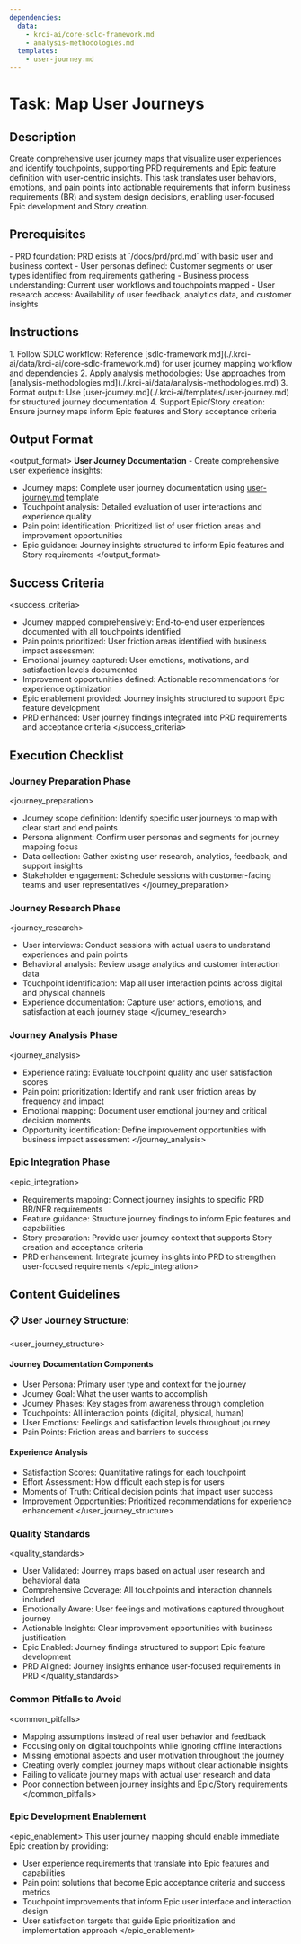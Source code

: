```yaml
---
dependencies:
  data:
    - krci-ai/core-sdlc-framework.md
    - analysis-methodologies.md
  templates:
    - user-journey.md
---
```


# Task: Map User Journeys

## Description

Create comprehensive user journey maps that visualize user experiences and identify touchpoints, supporting PRD requirements and Epic feature definition with user-centric insights. This task translates user behaviors, emotions, and pain points into actionable requirements that inform business requirements (BR) and system design decisions, enabling user-focused Epic development and Story creation.

## Prerequisites

<prerequisites>
- PRD foundation: PRD exists at `/docs/prd/prd.md` with basic user and business context
- User personas defined: Customer segments or user types identified from requirements gathering
- Business process understanding: Current user workflows and touchpoints mapped
- User research access: Availability of user feedback, analytics data, and customer insights

## Instructions

<instructions>
1. Follow SDLC workflow: Reference [sdlc-framework.md](./.krci-ai/data/krci-ai/core-sdlc-framework.md) for user journey mapping workflow and dependencies
2. Apply analysis methodologies: Use approaches from [analysis-methodologies.md](./.krci-ai/data/analysis-methodologies.md)
3. Format output: Use [user-journey.md](./.krci-ai/templates/user-journey.md) for structured journey documentation
4. Support Epic/Story creation: Ensure journey maps inform Epic features and Story acceptance criteria
</instructions>

## Output Format

<output_format>
**User Journey Documentation** - Create comprehensive user experience insights:

- Journey maps: Complete user journey documentation using [user-journey.md](./.krci-ai/templates/user-journey.md) template
- Touchpoint analysis: Detailed evaluation of user interactions and experience quality
- Pain point identification: Prioritized list of user friction areas and improvement opportunities
- Epic guidance: Journey insights structured to inform Epic features and Story requirements
</output_format>

## Success Criteria

<success_criteria>
- Journey mapped comprehensively: End-to-end user experiences documented with all touchpoints identified
- Pain points prioritized: User friction areas identified with business impact assessment
- Emotional journey captured: User emotions, motivations, and satisfaction levels documented
- Improvement opportunities defined: Actionable recommendations for experience optimization
- Epic enablement provided: Journey insights structured to support Epic feature development
- PRD enhanced: User journey findings integrated into PRD requirements and acceptance criteria
</success_criteria>

## Execution Checklist

### Journey Preparation Phase

<journey_preparation>
- Journey scope definition: Identify specific user journeys to map with clear start and end points
- Persona alignment: Confirm user personas and segments for journey mapping focus
- Data collection: Gather existing user research, analytics, feedback, and support insights
- Stakeholder engagement: Schedule sessions with customer-facing teams and user representatives
</journey_preparation>

### Journey Research Phase

<journey_research>
- User interviews: Conduct sessions with actual users to understand experiences and pain points
- Behavioral analysis: Review usage analytics and customer interaction data
- Touchpoint identification: Map all user interaction points across digital and physical channels
- Experience documentation: Capture user actions, emotions, and satisfaction at each journey stage
</journey_research>

### Journey Analysis Phase

<journey_analysis>
- Experience rating: Evaluate touchpoint quality and user satisfaction scores
- Pain point prioritization: Identify and rank user friction areas by frequency and impact
- Emotional mapping: Document user emotional journey and critical decision moments
- Opportunity identification: Define improvement opportunities with business impact assessment
</journey_analysis>

### Epic Integration Phase

<epic_integration>
- Requirements mapping: Connect journey insights to specific PRD BR/NFR requirements
- Feature guidance: Structure journey findings to inform Epic features and capabilities
- Story preparation: Provide user journey context that supports Story creation and acceptance criteria
- PRD enhancement: Integrate journey insights into PRD to strengthen user-focused requirements
</epic_integration>

## Content Guidelines

### 📋 **User Journey Structure:**

<user_journey_structure>

#### Journey Documentation Components

- User Persona: Primary user type and context for the journey
- Journey Goal: What the user wants to accomplish
- Journey Phases: Key stages from awareness through completion
- Touchpoints: All interaction points (digital, physical, human)
- User Emotions: Feelings and satisfaction levels throughout journey
- Pain Points: Friction areas and barriers to success

#### Experience Analysis

- Satisfaction Scores: Quantitative ratings for each touchpoint
- Effort Assessment: How difficult each step is for users
- Moments of Truth: Critical decision points that impact user success
- Improvement Opportunities: Prioritized recommendations for experience enhancement
</user_journey_structure>

### Quality Standards

<quality_standards>
- User Validated: Journey maps based on actual user research and behavioral data
- Comprehensive Coverage: All touchpoints and interaction channels included
- Emotionally Aware: User feelings and motivations captured throughout journey
- Actionable Insights: Clear improvement opportunities with business justification
- Epic Enabled: Journey findings structured to support Epic feature development
- PRD Aligned: Journey insights enhance user-focused requirements in PRD
</quality_standards>

### Common Pitfalls to Avoid

<common_pitfalls>
- Mapping assumptions instead of real user behavior and feedback
- Focusing only on digital touchpoints while ignoring offline interactions
- Missing emotional aspects and user motivation throughout the journey
- Creating overly complex journey maps without clear actionable insights
- Failing to validate journey maps with actual user research and data
- Poor connection between journey insights and Epic/Story requirements
</common_pitfalls>

### Epic Development Enablement

<epic_enablement>
This user journey mapping should enable immediate Epic creation by providing:

- User experience requirements that translate into Epic features and capabilities
- Pain point solutions that become Epic acceptance criteria and success metrics
- Touchpoint improvements that inform Epic user interface and interaction design
- User satisfaction targets that guide Epic prioritization and implementation approach
</epic_enablement>

